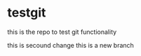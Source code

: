 # testgit
this is the repo to test git functionality



this is secound change
this is a new branch
